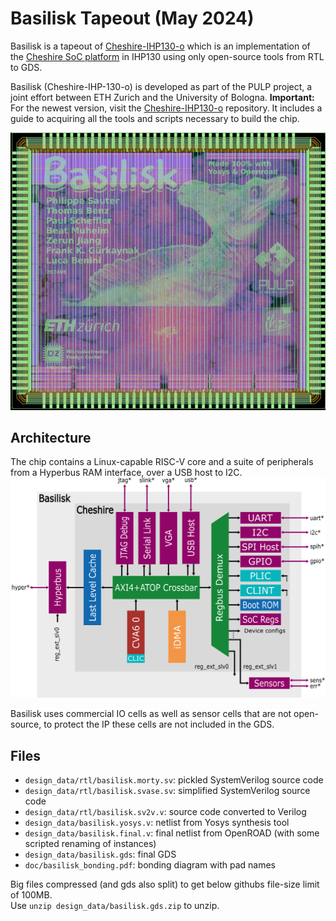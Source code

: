 # Basilisk Tapeout (May 2024)

Basilisk is a tapeout of [Cheshire-IHP130-o](https://github.com/pulp-platform/cheshire-ihp130-o) which is an implementation of the [Cheshire SoC platform](https://github.com/pulp-platform/cheshire) in IHP130 using only open-source tools from RTL to GDS. 

Basilisk (Cheshire-IHP-130-o) is developed as part of the PULP project, a joint effort between ETH Zurich and the University of Bologna.
**Important:**
For the newest version, visit the [Cheshire-IHP130-o](https://github.com/pulp-platform/cheshire-ihp130-o) repository. It includes a guide to acquiring all the tools and scripts necessary to build the chip.

![Basilisk render](doc/basilisk_render.jpg)

## Architecture
The chip contains a Linux-capable RISC-V core and a suite of peripherals from a Hyperbus RAM interface, over a USB host to I2C.
![Basilisk architecture overview](doc/basilisk_arch.png)


Basilisk uses commercial IO cells as well as sensor cells that are not open-source, to protect the IP these cells are not included in the GDS.

## Files
- `design_data/rtl/basilisk.morty.sv`: pickled SystemVerilog source code
- `design_data/rtl/basilisk.svase.sv`: simplified SystemVerilog source code
- `design_data/rtl/basilisk.sv2v.v`: source code converted to Verilog
- `design_data/basilisk.yosys.v`: netlist from Yosys synthesis tool
- `design_data/basilisk.final.v`: final netlist from OpenROAD (with some scripted renaming of instances)
- `design_data/basilisk.gds`: final GDS
- `doc/basilisk_bonding.pdf`: bonding diagram with pad names

Big files compressed (and gds also split) to get below githubs file-size limit of 100MB.  
Use `unzip design_data/basilisk.gds.zip` to unzip.